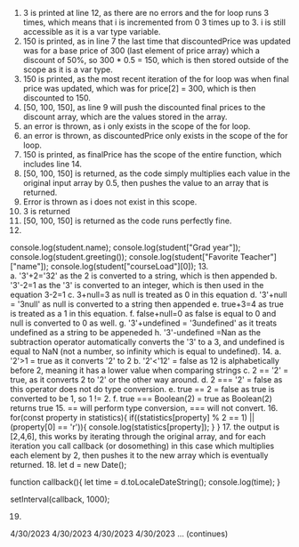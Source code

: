 1. 3 is printed at line 12, as there are no errors and the for loop runs 3 times, which means that i is incremented from 0 3 times up to 3. i is still accessible as it is a var type variable.
2. 150 is printed, as in line 7 the last time that discountedPrice was updated was for a base price of 300 (last element of price array) which a discount of 50%, so 300 * 0.5 = 150, which is then stored outside of the scope as it is a var type.
3. 150 is printed, as the most recent iteration of the for loop was when final price was updated, which was for price[2] = 300, which is then discounted to 150.
4. [50, 100, 150], as line 9 will push the discounted final prices to the discount array, which are the values stored in the array.
5. an error is thrown, as i only exists in the scope of the for loop.
6. an error is thrown, as discountedPrice only exists in the scope of the for loop.
7. 150 is printed, as finalPrice has the scope of the entire function, which includes line 14.
8. [50, 100, 150] is returned, as the code simply multiplies each value in the original input array by 0.5, then pushes the value to an array that is returned.
9. Error is thrown as i does not exist in this scope.
10. 3 is returned
11. [50, 100, 150] is returned as the code runs perfectly fine.
12. 
console.log(student.name);
console.log(student["Grad year"]);
console.log(student.greeting());
console.log(student["Favorite Teacher"]["name"]);
console.log(student["courseLoad"][0]);
13.  
    a. '3'+2='32' as the 2 is converted to a string, which is then appended
    b. '3'-2=1 as the '3' is converted to an integer, which is then used in the equation 3-2=1
    c. 3+null=3 as null is treated as 0 in this equation
    d. '3'+null = '3null' as null is converted to a string then appended
    e. true+3=4 as true is treated as a 1 in this equation.
    f. false+null=0 as false is equal to 0 and null is converted to 0 as well.
    g. '3'+undefined = '3undefined' as it treats undefined as a string to be appeneded
    h. '3'-undefined =Nan as the subtraction operator automatically converts the '3' to a 3, and undefined is equal to NaN (not a number, so infinity which is equal to undefined).
14. 
    a. '2'>1 = true as it converts '2' to 2
    b. '2'<'12' = false as 12 is alphabetically before 2, meaning it has a lower value when comparing strings
    c. 2 == '2' = true, as it converts 2 to '2' or the other way around.
    d. 2 === '2' = false as this operator does not do type conversion.
    e. true == 2 = false as true is converted to be 1, so 1 != 2.
    f. true === Boolean(2) = true as Boolean(2) returns true
15. == will perform type conversion, === will not convert.
16.  
for(const property in statistics){
    if((statistics[property] % 2 == 1) || (property[0] == 'r')){
        console.log(statistics[property]);
    }
}
17. the output is [2,4,6], this works by iterating through the original array, and for each iteration you call callback (or dosomething) in this case which multiplies each element by 2, then pushes it to the new array which is eventually returned.
18. 
let d = new Date();


function callback(){
    let time = d.toLocaleDateString();
    console.log(time);
}

setInterval(callback, 1000);

19. 
4/30/2023
4/30/2023
4/30/2023
4/30/2023
... (continues)